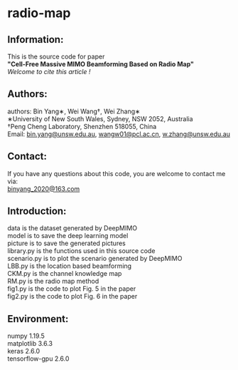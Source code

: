 # radio-map

## Information:
This is the source code for paper  
__"Cell-Free Massive MIMO Beamforming Based on Radio Map"__  
_Welcome to cite this article !_

## Authors:  
authors: Bin Yang∗, Wei Wang†, Wei Zhang∗  
∗University of New South Wales, Sydney, NSW 2052, Australia   
†Peng Cheng Laboratory, Shenzhen 518055, China  
Email: bin.yang@unsw.edu.au, wangw01@pcl.ac.cn, w.zhang@unsw.edu.au  

## Contact:  
If you have any questions about this code, you are welcome to contact me via:  
binyang_2020@163.com  

## Introduction:  
data is the dataset generated by DeepMIMO                
model is to save the deep learning model  
picture is to save the generated pictures  
library.py is the functions used in this source code  
scenario.py is to plot the scenario generated by DeepMIMO  
LBB.py is the location based beamforming  
CKM.py is the channel knowledge map  
RM.py is the radio map method  
fig1.py is the code to plot Fig. 5 in the paper  
fig2.py is the code to plot Fig. 6 in the paper  

## Environment:  
numpy                   1.19.5  
matplotlib              3.6.3  
keras                   2.6.0  
tensorflow-gpu          2.6.0  